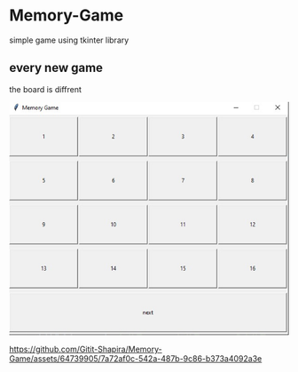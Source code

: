 # Memory-Game
simple game using tkinter library

## every new game
the board is diffrent

![Screenshot](apperance.jpg)




https://github.com/Gitit-Shapira/Memory-Game/assets/64739905/7a72af0c-542a-487b-9c86-b373a4092a3e

